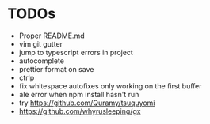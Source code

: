 # TODOs

- Proper README.md
- vim git gutter
- jump to typescript errors in project
- autocomplete
- prettier format on save
- ctrlp
- fix whitespace autofixes only working on the first buffer
- ale error when npm install hasn't run
- try https://github.com/Quramy/tsuquyomi
- https://github.com/whyrusleeping/gx
